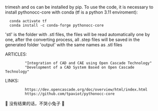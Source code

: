 trimesh and os can be installed by pip. 
To use the code, it is necessary to install pythonocc-core with conda (tf is a python 3.11 enviroment):

      conda activate tf
      conda install -c conda-forge pythonocc-core


'stl' is the folder with .stl files, the files will be read automatically one by one, after the converting process, all .step files will be saved in the generated folder 'output' with the same names as .stl files

ARTICLES:

             "Integration of CAD and CAE using Open Cascade Technology" 
             "Development of a CAD System Based on Open Cascade Technology" 
            
             
LINKS:

             https://dev.opencascade.org/doc/overview/html/index.html
             https://github.com/tpaviot/pythonocc-core


🐇 没有结果的话，不哭小兔子 🐇

